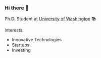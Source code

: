 ### Hi there 👋

Ph.D. Student at [University of Washington](https://www.ece.uw.edu/) 📚

Interests:
- Innovative Technologies
- Startups
- Investing
